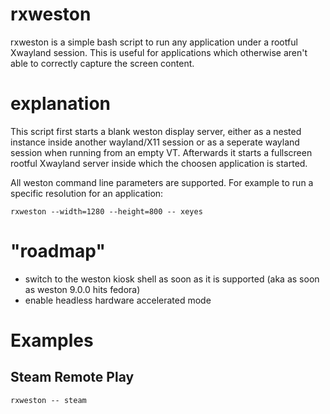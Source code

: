 # rxweston
rxweston is a simple bash script to run any application under a rootful Xwayland session.
This is useful for applications which otherwise aren't able to correctly capture the screen content.

# explanation
This script first starts a blank weston display server, either as a nested instance inside another wayland/X11 session or as a seperate wayland session when running from an empty VT. Afterwards it starts a fullscreen rootful Xwayland server inside which the choosen application is started.

All weston command line parameters are supported. For example to run a specific resolution for an application:
```
rxweston --width=1280 --height=800 -- xeyes
```


# "roadmap"
- switch to the weston kiosk shell as soon as it is supported (aka as soon as weston 9.0.0 hits fedora)
- enable headless hardware accelerated mode

# Examples
## Steam Remote Play ##
`rxweston -- steam`
